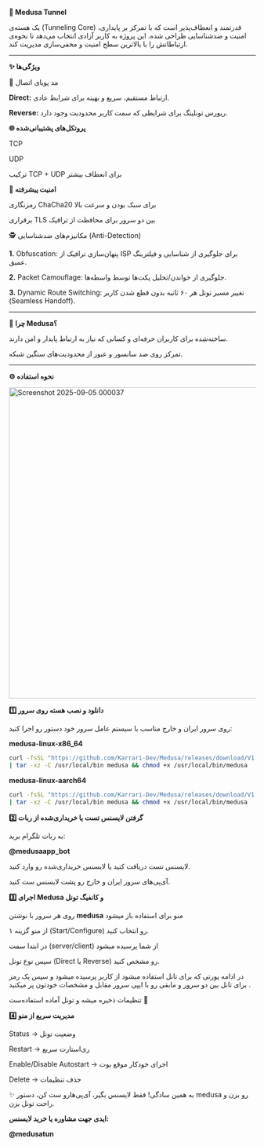 **🐍 Medusa Tunnel**

 یک هسته‌ی (Tunneling Core) قدرتمند و انعطاف‌پذیر است که با تمرکز بر پایداری، امنیت و ضدشناسایی طراحی شده. این پروژه به کاربر آزادی انتخاب می‌دهد تا نحوه‌ی ارتباطاتش را با بالاترین سطح امنیت و مخفی‌سازی مدیریت کند.


---

**✨ ویژگی‌ها**

🔄 مد پویای اتصال

**Direct:** ارتباط مستقیم، سریع و بهینه برای شرایط عادی.

**Reverse:** ریورس تونلینگ برای شرایطی که سمت کاربر محدودیت وجود دارد.


**🌐 پروتکل‌های پشتیبانی‌شده**

TCP

UDP

ترکیب TCP + UDP برای انعطاف بیشتر


**🔐 امنیت پیشرفته**

رمزنگاری ChaCha20 برای سبک بودن و سرعت بالا

برقراری TLS بین دو سرور برای محافظت از ترافیک


🕵️ مکانیزم‌های ضدشناسایی (Anti-Detection)

**1.** Obfuscation: پنهان‌سازی ترافیک از ISP برای جلوگیری از شناسایی و فیلترینگ عمیق.


**2.** Packet Camouflage: جلوگیری از خواندن/تحلیل پکت‌ها توسط واسطه‌ها.


**3.** Dynamic Route Switching: تغییر مسیر تونل هر ۶۰ ثانیه بدون قطع شدن کاربر (Seamless Handoff).





---

**🚀 چرا Medusa؟**

ساخته‌شده برای کاربران حرفه‌ای و کسانی که نیاز به ارتباط پایدار و امن دارند.

تمرکز روی ضد سانسور و عبور از محدودیت‌های سنگین شبکه.



---

**⚙️ نحوه استفاده**

<img width="1359" height="634" alt="Screenshot 2025-09-05 000037" src="https://github.com/user-attachments/assets/ec737096-2189-442b-8b40-335917dbce21" />


**1️⃣ دانلود و نصب هسته روی سرور**

روی سرور ایران و خارج مناسب با سیستم عامل سرور خود دستور رو اجرا کنید:

**medusa-linux-x86_64**

```bash
curl -fsSL "https://github.com/Karrari-Dev/Medusa/releases/download/V1.0.0/medusa-linux-x86_64.tar.gz" \
| tar -xz -C /usr/local/bin medusa && chmod +x /usr/local/bin/medusa
```
**medusa-linux-aarch64**

```bash
curl -fsSL "https://github.com/Karrari-Dev/Medusa/releases/download/V1.0.0/medusa-linux-aarch64.tar.gz" \
| tar -xz -C /usr/local/bin medusa && chmod +x /usr/local/bin/medusa
```
**2️⃣ گرفتن لایسنس تست یا خریداری‌شده از ربات**

به ربات تلگرام برید:

**@medusaapp_bot**

لایسنس تست دریافت کنید یا لایسنس خریداری‌شده رو وارد کنید.

آی‌پی‌های سرور ایران و خارج رو پشت لایسنس ست کنید.

**3️⃣ اجرای Medusa و کانفیگ تونل**

روی هر سرور با نوشتن **medusa** منو برای استفاده باز میشود 

از منو گزینه ۱ (Start/Configure) رو انتخاب کنید.

در ابتدا سمت (server/client) از شما پرسیده میشود 

سپس نوع تونل (Direct یا Reverse) رو مشخص کنید.

در ادامه پورتی که برای تانل استفاده میشود از کاربر پرسیده میشود و سپس یک رمز برای تانل بین دو سرور و مابقی رو با ایپی سرور مقابل و مشخصات خودتون پر میکنید .

تنظیمات ذخیره میشه و تونل آماده استفاده‌ست 🚀

**4️⃣ مدیریت سریع از منو**


Status → وضعیت تونل

Restart → ری‌استارت سریع

Enable/Disable Autostart → اجرای خودکار موقع بوت

Delete → حذف تنظیمات

✨ به همین سادگی! فقط لایسنس بگیر، آی‌پی‌هارو ست کن، دستور medusa رو بزن و راحت تونل بزن.

**ایدی جهت مشاوره یا خرید لایسنس:**

**@medusatun**















